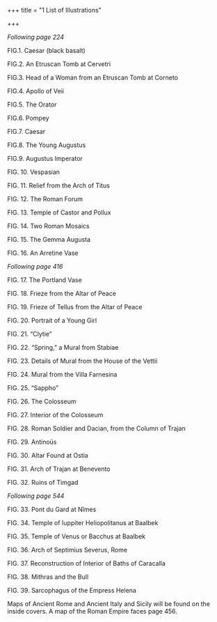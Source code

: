 +++
title = "1 List of Illustrations"

+++

*Following page 224*

FIG.1. Caesar \(black basalt\)

FIG.2. An Etruscan Tomb at Cervetri

FIG.3. Head of a Woman from an Etruscan Tomb at Corneto

FIG.4. Apollo of Veii

FIG.5. The Orator

FIG.6. Pompey

FIG.7. Caesar

FIG.8. The Young Augustus

FIG.9. Augustus Imperator

FIG. 10. Vespasian

FIG. 11. Relief from the Arch of Titus

FIG. 12. The Roman Forum

FIG. 13. Temple of Castor and Pollux

FIG. 14. Two Roman Mosaics

FIG. 15. The Gemma Augusta

FIG. 16. An Arretine Vase

*Following page 416*

FIG. 17. The Portland Vase

FIG. 18. Frieze from the Altar of Peace

FIG. 19. Frieze of Tellus from the Altar of Peace

FIG. 20. Portrait of a Young Girl

FIG. 21. “Clytie”

FIG. 22. “Spring,” a Mural from Stabiae

FIG. 23. Details of Mural from the House of the Vettii

FIG. 24. Mural from the Villa Farnesina

FIG. 25. “Sappho”

FIG. 26. The Colosseum

FIG. 27. Interior of the Colosseum

FIG. 28. Roman Soldier and Dacian, from the Column of Trajan

FIG. 29. Antinoüs

FIG. 30. Altar Found at Ostia

FIG. 31. Arch of Trajan at Benevento

FIG. 32. Ruins of Timgad

*Following page 544*

FIG. 33. Pont du Gard at Nîmes

FIG. 34. Temple of Iuppiter Heliopolitanus at Baalbek

FIG. 35. Temple of Venus or Bacchus at Baalbek

FIG. 36. Arch of Septimius Severus, Rome

FIG. 37. Reconstruction of Interior of Baths of Caracalla

FIG. 38. Mithras and the Bull

FIG. 39. Sarcophagus of the Empress Helena

Maps of Ancient Rome and Ancient Italy and Sicily will be found on the inside covers. A map of the Roman Empire faces page 456.


